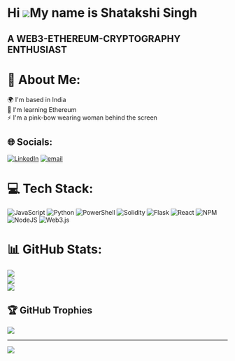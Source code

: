 Hi ![](https://user-images.githubusercontent.com/18350557/176309783-0785949b-9127-417c-8b55-ab5a4333674e.gif)My name is Shatakshi Singh
=======================================================================================================================================

A WEB3-ETHEREUM-CRYPTOGRAPHY ENTHUSIAST
------------------
# 💫 About Me:
🌍  I'm based in India<br> 🧠  I'm learning Ethereum<br>⚡  I'm a pink-bow wearing woman behind the screen


## 🌐 Socials:
[![LinkedIn](https://img.shields.io/badge/LinkedIn-%230077B5.svg?logo=linkedin&logoColor=white)](https://linkedin.com/in/https://www.linkedin.com/in/shatakshi-singh-391177283/) [![email](https://img.shields.io/badge/Email-D14836?logo=gmail&logoColor=white)](mailto:shatakshisingh2005@gmail.com) 

# 💻 Tech Stack:
![JavaScript](https://img.shields.io/badge/javascript-%23323330.svg?style=for-the-badge&logo=javascript&logoColor=%23F7DF1E) ![Python](https://img.shields.io/badge/python-3670A0?style=for-the-badge&logo=python&logoColor=ffdd54) ![PowerShell](https://img.shields.io/badge/PowerShell-%235391FE.svg?style=for-the-badge&logo=powershell&logoColor=white) ![Solidity](https://img.shields.io/badge/Solidity-%23363636.svg?style=for-the-badge&logo=solidity&logoColor=white) ![Flask](https://img.shields.io/badge/flask-%23000.svg?style=for-the-badge&logo=flask&logoColor=white) ![React](https://img.shields.io/badge/react-%2320232a.svg?style=for-the-badge&logo=react&logoColor=%2361DAFB) ![NPM](https://img.shields.io/badge/NPM-%23CB3837.svg?style=for-the-badge&logo=npm&logoColor=white) ![NodeJS](https://img.shields.io/badge/node.js-6DA55F?style=for-the-badge&logo=node.js&logoColor=white) ![Web3.js](https://img.shields.io/badge/web3.js-F16822?style=for-the-badge&logo=web3.js&logoColor=white)
# 📊 GitHub Stats:
![](https://github-readme-stats.vercel.app/api?username=sattusupcodes&theme=dark&hide_border=false&include_all_commits=false&count_private=false)<br/>
![](https://nirzak-streak-stats.vercel.app/?user=sattusupcodes&theme=dark&hide_border=false)<br/>
![](https://github-readme-stats.vercel.app/api/top-langs/?username=sattusupcodes&theme=dark&hide_border=false&include_all_commits=false&count_private=false&layout=compact)

## 🏆 GitHub Trophies
![](https://github-profile-trophy.vercel.app/?username=sattusupcodes&theme=radical&no-frame=false&no-bg=true&margin-w=4)

---
[![](https://visitcount.itsvg.in/api?id=sattusupcodes&icon=0&color=0)](https://visitcount.itsvg.in)

<!-- Proudly created with GPRM ( https://gprm.itsvg.in ) -->






